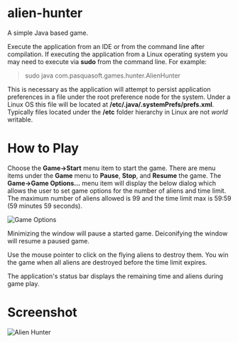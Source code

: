 # alien-hunter
A simple Java based game.

Execute the application from an IDE or from the command line after compilation.
If executing the application from a Linux operating system you may need to execute
via **sudo** from the command line. For example:

> sudo java com.pasquasoft.games.hunter.AlienHunter

This is necessary as the application will attempt to persist application preferences in a file under the root preference node for the system. Under a Linux OS this file will be located at **/etc/.java/.systemPrefs/prefs.xml**. Typically files located under the **/etc** folder hierarchy in Linux are not  _world_  writable.

# How to Play

Choose the **Game->Start** menu item to start the game. There are menu items under the **Game** menu to **Pause**, **Stop**, and **Resume** the game. The **Game->Game Options...** menu item will display the below dialog which allows the user to set game options for the number of aliens and time limit. The maximum number of aliens allowed is 99 and the time limit max is 59:59 (59 minutes 59 seconds).

![Game Options](https://user-images.githubusercontent.com/32653184/137032127-fe2ec26e-506e-4e06-9454-d5ec7c16a9e5.png)

Minimizing the window will pause a started game. Deiconifying the window will resume a paused game.

Use the mouse pointer to click on the flying aliens to destroy them. You win the game when all aliens are destroyed before the time limit expires.

The application's status bar displays the remaining time and aliens during game play.

# Screenshot

![Alien Hunter](https://user-images.githubusercontent.com/32653184/137034536-8c6270bf-0364-4063-aec3-3d3541a33ce3.png)

